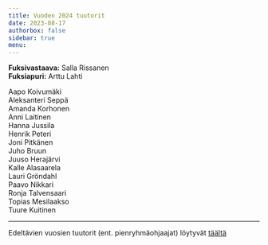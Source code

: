 ```yaml
---
title: Vuoden 2024 tuutorit
date: 2023-08-17
authorbox: false
sidebar: true
menu:
---
```


**Fuksivastaava:** Salla Rissanen  
**Fuksiapuri:** Arttu Lahti  

Aapo Koivumäki  
Aleksanteri Seppä  
Amanda Korhonen  
Anni Laitinen  
Hanna Jussila  
Henrik Peteri  
Joni Pitkänen  
Juho Bruun  
Juuso Herajärvi  
Kalle Alasaarela  
Lauri Gröndahl  
Paavo Nikkari  
Ronja Talvensaari  
Topias Mesilaakso  
Tuure Kuitinen  

---

Edeltävien vuosien tuutorit (ent. pienryhmäohjaajat) löytyvät [täältä](./wanhat-prot)

